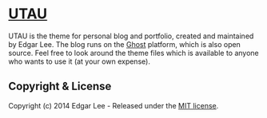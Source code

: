 # [UTAU](https://github.com/hinshun/utau)

UTAU is the theme for personal blog and portfolio, created and maintained by Edgar Lee. The blog runs on the [Ghost](https://github.com/TryGhost/Ghost) platform, which is also open source. Feel free to look around the theme files which is available to anyone who wants to use it (at your own expense).

## Copyright & License

Copyright (c) 2014 Edgar Lee - Released under the [MIT license](LICENSE).

